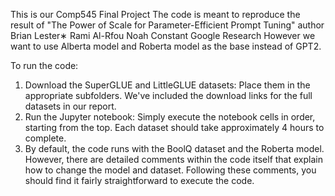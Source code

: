 This is our Comp545 Final Project
The code is meant to reproduce the result of "The Power of Scale for Parameter-Efficient Prompt Tuning" author Brian Lester∗ Rami Al-Rfou Noah Constant Google Research 
However we want to use Alberta model and Roberta model as the base instead of GPT2.

To run the code:
1. Download the SuperGLUE and LittleGLUE datasets: Place them in the appropriate subfolders. We've included the download links for the full datasets in our report.
2. Run the Jupyter notebook: Simply execute the notebook cells in order, starting from the top. Each dataset should take approximately 4 hours to complete.
3. By default, the code runs with the BoolQ dataset and the Roberta model. However, there are detailed comments within the code itself that explain how to change the model and dataset. Following these comments, you should find it fairly straightforward to execute the code.
